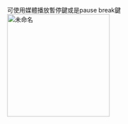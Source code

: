 可使用媒體播放暫停鍵或是pause break鍵  
<img width="238" alt="未命名" src="https://github.com/user-attachments/assets/8f80c3d5-abc7-4acd-9e52-d694b05d25b9" />
